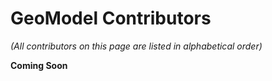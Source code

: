 # GeoModel Contributors


_(All contributors on this page are listed in alphabetical order)_


**Coming Soon**

